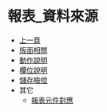 # 報表_資料來源
* [上一頁](../README.md)
* [版面相關](README#layout)
* [動作說明](README#form-action)
* [欄位說明](README#object-desc)
* [儲存檢控](README#save-action)
* 其它
    * [報表元件對應]()